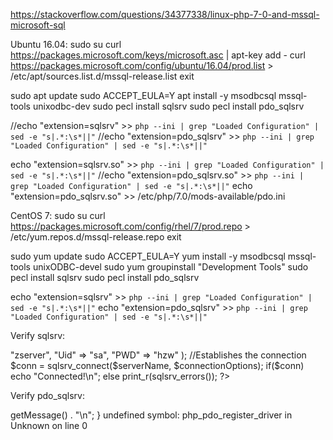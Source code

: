 https://stackoverflow.com/questions/34377338/linux-php-7-0-and-mssql-microsoft-sql

Ubuntu 16.04:
sudo su 
curl https://packages.microsoft.com/keys/microsoft.asc | apt-key add -
curl https://packages.microsoft.com/config/ubuntu/16.04/prod.list > /etc/apt/sources.list.d/mssql-release.list
exit

sudo apt update
sudo ACCEPT_EULA=Y apt install -y msodbcsql mssql-tools unixodbc-dev
sudo pecl install sqlsrv
sudo pecl install pdo_sqlsrv

//echo "extension=sqlsrv" >> `php --ini | grep "Loaded Configuration" | sed -e "s|.*:\s*||"`
//echo "extension=pdo_sqlsrv" >> `php --ini | grep "Loaded Configuration" | sed -e "s|.*:\s*||"`

echo "extension=sqlsrv.so" >> `php --ini | grep "Loaded Configuration" | sed -e "s|.*:\s*||"`
//echo "extension=pdo_sqlsrv.so" >> `php --ini | grep "Loaded Configuration" | sed -e "s|.*:\s*||"`
echo "extension=pdo_sqlsrv.so" >> /etc/php/7.0/mods-available/pdo.ini

CentOS 7:
sudo su
curl https://packages.microsoft.com/config/rhel/7/prod.repo > /etc/yum.repos.d/mssql-release.repo
exit

sudo yum update
sudo ACCEPT_EULA=Y yum install -y msodbcsql mssql-tools unixODBC-devel 
sudo yum groupinstall "Development Tools"
sudo pecl install sqlsrv
sudo pecl install pdo_sqlsrv

echo "extension=sqlsrv" >> `php --ini | grep "Loaded Configuration" | sed -e "s|.*:\s*||"`
echo "extension=pdo_sqlsrv" >> `php --ini | grep "Loaded Configuration" | sed -e "s|.*:\s*||"`

Verify sqlsrv:
<?php
$serverName = "192.168.1.123";
$connectionOptions = array(
    "Database" => "zserver",
    "Uid" => "sa",
    "PWD" => "hzw"
);
//Establishes the connection
$conn = sqlsrv_connect($serverName, $connectionOptions);
if($conn)
    echo "Connected!\n";
else
    print_r(sqlsrv_errors());
?>

Verify pdo_sqlsrv:
<?php
$dsn = "sqlsrv:Server=192.168.1.123;Database=zserver";
$user = "sa";
$password = "hzw";

try {
    $dbh = new PDO($dsn, $user, $password);
    echo "Connected!\n";
} catch (PDOException $e) {
    echo 'Connection failed: ' . $e->getMessage() . "\n";
}
undefined symbol: php_pdo_register_driver in Unknown on line 0
